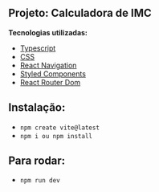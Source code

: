 ## Projeto: Calculadora de IMC

**Tecnologias utilizadas:**

- [Typescript]()
- [CSS]()
- [React Navigation]()
- [Styled Components]()
- [React Router Dom]()

## Instalação:

- `npm create vite@latest`
- `npm i ou npm install`

## Para rodar:

- `npm run dev`